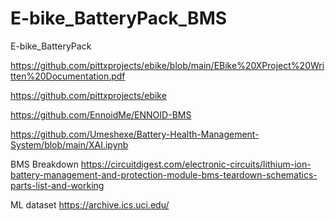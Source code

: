 # E-bike_BatteryPack_BMS
E-bike_BatteryPack

https://github.com/pittxprojects/ebike/blob/main/EBike%20XProject%20Written%20Documentation.pdf

https://github.com/pittxprojects/ebike

https://github.com/EnnoidMe/ENNOID-BMS

https://github.com/Umeshexe/Battery-Health-Management-System/blob/main/XAI.ipynb

BMS Breakdown
https://circuitdigest.com/electronic-circuits/lithium-ion-battery-management-and-protection-module-bms-teardown-schematics-parts-list-and-working

ML dataset
https://archive.ics.uci.edu/
